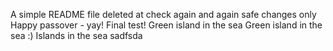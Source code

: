 A simple README file
deleted at
check again
and again
safe changes only
Happy passover - yay!
Final test!
Green island in the sea
Green island in the sea :)
Islands in the sea
sadfsda
